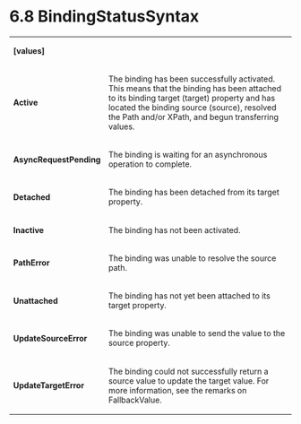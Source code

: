 <html dir="LTR" xmlns:mshelp="http://msdn.microsoft.com/mshelp" xmlns:ddue="http://ddue.schemas.microsoft.com/authoring/2003/5" xmlns:xlink="http://www.w3.org/1999/xlink" xmlns:tool="http://www.microsoft.com/tooltip"><body><input type="hidden" id="userDataCache" class="userDataStyle"><input type="hidden" id="hiddenScrollOffset"><img id="dropDownImage" style="display:none; height:0; width:0;" src="../local/drpdown.gif"><img id="dropDownHoverImage" style="display:none; height:0; width:0;" src="../local/drpdown_orange.gif"><img id="collapseImage" style="display:none; height:0; width:0;" src="../local/collapse.gif"><img id="expandImage" style="display:none; height:0; width:0;" src="../local/exp.gif"><img id="collapseAllImage" style="display:none; height:0; width:0;" src="../local/collall.gif"><img id="expandAllImage" style="display:none; height:0; width:0;" src="../local/expall.gif"><img id="copyImage" style="display:none; height:0; width:0;" src="../local/copycode.gif"><img id="copyHoverImage" style="display:none; height:0; width:0;" src="../local/copycodeHighlight.gif"><div id="header"><h1 class="heading">6.8 BindingStatusSyntax</h1></div><div id="mainSection"><div id="mainBody"><div id="allHistory" class="saveHistory" onsave="saveAll()" onload="loadAll()"></div>




<p xmlns:wsd="http://wsdev.schemas.microsoft.com/authoring/2008/2" xmlns:msxsl="urn:schemas-microsoft-com:xslt" xmlns:script="urn:script" xmlns:build="urn:build">
<div id="sectionSection0" class="section" name="collapseableSection"><content xmlns="http://ddue.schemas.microsoft.com/authoring/2003/5" xmlns:wsd="http://wsdev.schemas.microsoft.com/authoring/2008/2" xmlns:msxsl="urn:schemas-microsoft-com:xslt" xmlns:script="urn:script" xmlns:build="urn:build">
				</content></div><div id="sectionSection1" class="section" name="collapseableSection"><content xmlns="http://ddue.schemas.microsoft.com/authoring/2003/5" xmlns:wsd="http://wsdev.schemas.microsoft.com/authoring/2008/2" xmlns:msxsl="urn:schemas-microsoft-com:xslt" xmlns:script="urn:script" xmlns:build="urn:build">
					<p xmlns=""><b></b></p><table class="ProtocolAuthoredTable" xmlns=""><tr>
								<td>
									<p>
										<b>[values]</b>
									</p>
								</td>
								<td>
								</td>
							</tr><tr>
							<td>
								<p>
									<b>Active</b>
								</p>
							</td>
							<td>
								<p>The binding has been successfully activated. This means that the binding has been attached to its binding target (target) property and has located the binding source (source), resolved the Path and/or XPath, and begun transferring values.</p>
							</td>
						</tr><tr>
							<td>
								<p>
									<b>AsyncRequestPending</b>
								</p>
							</td>
							<td>
								<p>The binding is waiting for an asynchronous operation to complete.</p>
							</td>
						</tr><tr>
							<td>
								<p>
									<b>Detached</b>
								</p>
							</td>
							<td>
								<p>The binding has been detached from its target property.</p>
							</td>
						</tr><tr>
							<td>
								<p>
									<b>Inactive</b>
								</p>
							</td>
							<td>
								<p>The binding has not been activated.</p>
							</td>
						</tr><tr>
							<td>
								<p>
									<b>PathError</b>
								</p>
							</td>
							<td>
								<p>The binding was unable to resolve the source path.</p>
							</td>
						</tr><tr>
							<td>
								<p>
									<b>Unattached</b>
								</p>
							</td>
							<td>
								<p>The binding has not yet been attached to its target property.</p>
							</td>
						</tr><tr>
							<td>
								<p>
									<b>UpdateSourceError</b>
								</p>
							</td>
							<td>
								<p>The binding was unable to send the value to the source property.</p>
							</td>
						</tr><tr>
							<td>
								<p>
									<b>UpdateTargetError</b>
								</p>
							</td>
							<td>
								<p>The binding could not successfully return a source value to update the target value. For more information, see the remarks on FallbackValue.</p>
							</td>
						</tr></table>
				</content></div><!--[if gte IE 5]>
			<tool:tip element="languageFilterToolTip" avoidmouse="false"/>
		<![endif]--></div><a name="feedback"></a><span></span></div></body></html>
